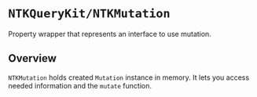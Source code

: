 # ``NTKQueryKit/NTKMutation``

Property wrapper that represents an interface to use mutation.

## Overview

`NTKMutation` holds created ``Mutation`` instance in memory. It lets you access needed information and the `mutate` function.
